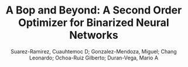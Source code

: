 ---
paperId: 47
author: Suarez-Ramirez, Cuauhtemoc D; Gonzalez-Mendoza, Miguel; Chang Leonardo; Ochoa-Ruiz Gilberto; Duran-Vega, Mario A
title: "A Bop and Beyond: A Second Order Optimizer for Binarized Neural Networks"
pdf: 47_CameraReady_47.pdf
poster: 47_poster_47.png
type: Poster
topic: Efficient Training
category: Full Paper
link: --
conference: cvpr
year: 2021
tags: cvpr-2021
---